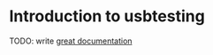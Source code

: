 # Introduction to usbtesting

TODO: write [great documentation](http://jacobian.org/writing/great-documentation/what-to-write/)
